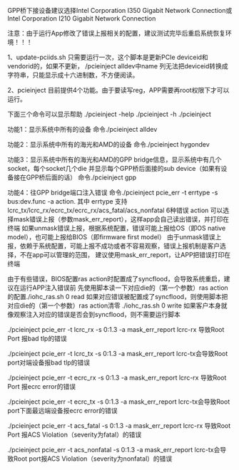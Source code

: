 GPP桥下接设备建议选择Intel Corporation I350 Gigabit Network Connection或
Intel Corporation I210 Gigabit Network Connection

注意：由于运行App修改了错误上报相关的配置，建议测试完毕后重启系统恢复环境！！！

1、update-pciids.sh 只需要运行一次，这个脚本是更新PCIe deviceid和vendorid的，如果不更新，
/pcieinject alldev中name 列无法把deviceid转换成字符串，只能显示成十六进制数，不方便阅读。

2、pcieinject 目前提供4个功能。由于要读写reg，APP需要再root权限下才可以运行。

下面三个命令可以显示帮助
./pcieinject -help
./pcieinject -h
./pcieinject

功能1：显示系统中所有的设备
命令./pcieinject alldev

功能2：显示系统中所有的海光和AMD的设备
命令./pcieinject hygondev

功能3：显示系统中所有的海光和AMD的GPP bridge信息，显示系统中有几个socket，每个socket几个die
并显示每个GPP桥后面接的sub device（如果有设备接在GPP桥后面的话）
命令./pcieinject gpp

功能4：往GPP bridge端口注入错误
命令./pcieinject pcie_err -t errtype -s bus:dev.func -a action.
其中 errtype 支持lcrc_tx/lcrc_rx/ecrc_tx/ecrc_rx/acs_fatal/acs_nonfatal 6种错误
action 可以选择mask错误上报（参数mask_err_report），这样app会自己读出错误，并打印在终端
如果unmask错误上报，根据系统配置，错误可能上报给OS（即OS native model），也可能上报给BIOS（即firmware first model）
由于unmask错误上报，依赖于系统配置，可能上报不成功或者不容易观察，错误上报机制是客户选择，不在app可以管理的范围，
建议使用mask_err_report，让APP把错误打印在终端

由于有些错误，BIOS配置ras action时配置成了syncflood，会导致系统重启，建议在运行APP注入错误前
先使用脚本读一下对应die的（第一个参数）ras action的配置./iohc_ras.sh 0 read
如果对应错误被配置成了syncflood，则使用脚本把对应die的（第一个参数）ras action清零 ./iohc_ras.sh 0 write
如果客户本身就像观察注入对应的错误是否会到syncflood，则不需要运行脚本

./pcieinject pcie_err -t lcrc_rx -s 0:1.3 -a mask_err_report
lcrc-rx 导致Root Port 报bad tlp的错误

./pcieinject pcie_err -t lcrc_tx -s 0:1.3 -a mask_err_report
lcrc-tx会导致Root port对端设备报bad tlp的错误

./pcieinject pcie_err -t ecrc_rx -s 0:1.3 -a mask_err_report
lcrc-rx 导致Root Port 报ecrc error的错误

./pcieinject pcie_err -t ecrc_tx -s 0:1.3 -a mask_err_report
lcrc-tx会导致Root port下面最远端设备报ecrc error的错误

./pcieinject pcie_err -t acs_fatal -s 0:1.3 -a mask_err_report
lcrc-rx 导致Root Port 报ACS Violation（severity为fatal）的错误

./pcieinject pcie_err -t acs_nonfatal -s 0:1.3 -a mask_err_report
lcrc-tx会导致Root port报ACS Violation（severity为nonfatal）的错误